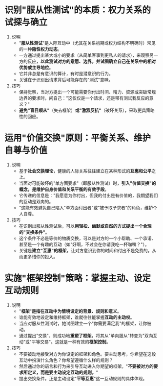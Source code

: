 # 识别"服从性测试"的本质：权力关系的试探与确立
1. 说明
   - "**服从性测试**"是人际互动中（尤其在关系初期或权力结构不明确时）常见的一种**隐性权力动态**。
   - 一方通过提出某大或小的要求（从简单客事到更私人的请求），来观察另一方的反应，**以此测试对方的意愿、边界，并试图确立自己在关系中的相对优势或主导地位**。
   - 它并非总是有意识的算计，有时是潜意识的行为。
   - 关键在于识别出请求背后可能存在的"测试"意味。
2. 技巧
   - 保持觉察，当对方提出一个可能需要你付出时间、精力、资源或突破常规边界的要求时，问自己："这仅仅是一个请求，还是带有测试我反应的意义？" 
   - **避免"盲目顺从"**（失去框架）**或"激烈反抗"**（破坏关系），采取更具策略性的回应。

# 运用"价值交换"原则：平衡关系、维护自尊与价值
1. 说明
   - 基于**社会交换理论**，健康的人际关系往往建立在某种形式的**互惠和公平**之上。
   - 当面对可能破坏的"单方面要求"（即服从性测试）时，**引入"价值交换"的概念，是维护自身价值和关系平衡的有效手段**。
   - 它传递的信息是："我愿意为你付出，但我的付出是有价值的，我期望我们的互动是双向的。
   - "这能有效避免自己陷入"单方面付出者"或"被予取予求者"的角色，维护个人自尊。
2. 技巧
   - 在识别出服从性测试后，可以**用轻松、幽默或自然的方式提出一个合理的"交换条件"**。
   - 这个条件不必是等价的物质交换，可以是对方的一个小帮助、一个承诺、甚至是一个有趣的互动（如"好啊，不过会在你请我吃一杯咖啡？"）。
   - 关键是**建立"互惠"的框架**，让对方意识到你的时间和付出不是免费的，从而更多惜你的投入。

# 实施"框架控制"策略：掌握主动、设定互动规则
1. 说明
   - "**框架**"**是指在互动中为情境设定的背景、规则和意义**。
   - 谁能有效地设定和维持框架，谁就往往能掌握**互动的主动权**。
   - 当应对服从性测试时，她试图建立一个"你需要满足我"的框架，让你被动。
   - 通过提出"交换"，则成功地**重塑了框架**，将其从"单向服从"转变为"双向互动"或"平等交易"。这就是一种有效的**框架控制**。
2. 技巧
   - 不要被动地接受对方为你设定的框架和角色。要主动思考，你希望在这段互动中扮演什么角色？你希望遵循什么样的规则？
   - 然后通过你的语言和行为来引导互动进入你期望的框架。"**不要被对方的要求所定义，而是要主动设定互动的规则。**"
   - 提出交换条件，正是主动设定"**平等互惠**"这一互动规则的具体体现。 